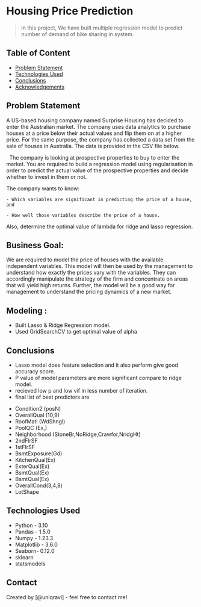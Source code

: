# Housing Price Prediction
> In this project, We have built multiple regression model to predict number of demand of bike sharing in system.


## Table of Content
* [Problem  Statement](#problem-statement)
* [Technologies Used](#technologies-used)
* [Conclusions](#conclusions)
* [Acknowledgements](#acknowledgements)

<!-- You can include any other section that is pertinent to your problem -->

## Problem Statement

A US-based housing company named Surprise Housing has decided to enter the Australian market. The company uses data analytics to purchase houses at a price below their actual values and flip them on at a higher price. For the same purpose, the company has collected a data set from the sale of houses in Australia. The data is provided in the CSV file below.

 
The company is looking at prospective properties to buy to enter the market. You are required to build a regression model using regularisation in order to predict the actual value of the prospective properties and decide whether to invest in them or not.

The company wants to know:

    - Which variables are significant in predicting the price of a house, and

    - How well those variables describe the price of a house.

Also, determine the optimal value of lambda for ridge and lasso regression.

## Business Goal:

We are required to model the price of houses with the available independent variables. This model will then be used by the management to understand how exactly the prices vary with the variables. They can accordingly manipulate the strategy of the firm and concentrate on areas that will yield high returns. Further, the model will be a good way for management to understand the pricing dynamics of a new market.
 
 ## Modeling :
 - Built Lasso & Ridge Regression model.
 - Used GridSearchCV to get optimal value of alpha
   
<!-- You don't have to answer all the questions - just the ones relevant to your project. -->

## Conclusions

- Lasso model does feature selection and it also perform give good accuracy score.
- P value of model parameters are more significant compare to ridge model.
- recieved low p and low vif in less number of iteration.
- final list of best predictors are

*   Condition2 (posN)
*   OverallQual (10,9)
*   RoofMatl (WdShngl)
*   PoolQC (Ex,)
*   Neighborhood (StoneBr,NoRidge,Crawfor,NridgHt)
*   2ndFlrSF
*   1stFlrSF
*   BsmtExposure(Gd)
*   KitchenQual(Ex)
*   ExterQual(Ex)
*   BsmtQual(Ex)
*   BsmtQual(Ex)
*   OverallCond(3,4,8)
*   LotShape


<!-- You don't have to answer all the questions - just the ones relevant to your project. -->


## Technologies Used
- Python - 3.10
- Pandas - 1.5.0
- Numpy - 1.23.3
- Matplotlib - 3.6.0
- Seaborn- 0.12.0
- sklearn
- statsmodels

<!-- As the libraries versions keep on changing, it is recommended to mention the version of library used in this project -->

## Contact

Created by [@uniqravi] - feel free to contact me!


<!-- Optional -->
<!-- ## License -->
<!-- This project is open source and available under the [... License](). -->
